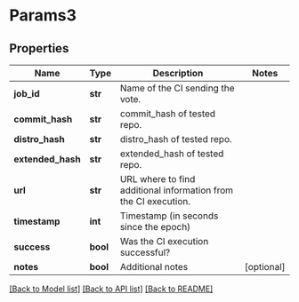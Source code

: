 # Params3

## Properties
Name | Type | Description | Notes
------------ | ------------- | ------------- | -------------
**job_id** | **str** | Name of the CI sending the vote.  |
**commit_hash** | **str** | commit_hash of tested repo.  |
**distro_hash** | **str** | distro_hash of tested repo.  |
**extended_hash** | **str** | extended_hash of tested repo.  |
**url** | **str** | URL where to find additional information from the CI execution.  |
**timestamp** | **int** | Timestamp (in seconds since the epoch)  |
**success** | **bool** | Was the CI execution successful?  |
**notes** | **bool** | Additional notes  | [optional] 

[[Back to Model list]](../README.md#documentation-for-models) [[Back to API list]](../README.md#documentation-for-api-endpoints) [[Back to README]](../README.md)


